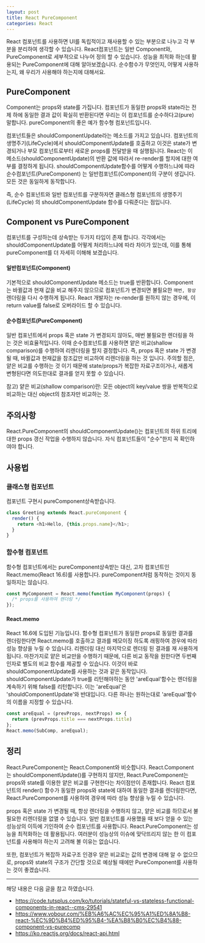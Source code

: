 ```yaml
---
layout: post
title: React PureComponent
categories: React
---
```



React 컴포넌트를 사용하면 UI를 독립적이고 재사용할 수 있는 부분으로 나누고 각 부분을 분리하여 생각할 수 있습니다. React컴포넌트는 일반 Component와, PureComponent로 세부적으로 나누어 정의 할 수 있습니다. 성능을 최적화 하는데 활용되는 PureComponent에 대해 알아보겠습니다. 순수함수가 무엇인지, 어떻게 사용하는지, 왜 우리가 사용해야 하는지에 대해서요.

## PureComponent
Component는 props와 state를 가집니다. 컴포넌트가 동일한 props와 state라는 전제 하에 동일한 결과 값이 확실히 반환된다면 우리는 이 컴포넌트를 순수하다고(pure) 말합니다. pureComponent의 좋은 예가 함수형 컴포넌트입니다.

컴포넌트들은 shouldComponentUpdate라는 메소드를 가지고 있습니다. 컴포넌트의 생명주기(LifeCycle)에서 shouldComponentUpdate를 호출하고 이것은 state가 변경되거나 부모 컴포넌트로부터 새로운 props를 전달받을 때 실행됩니다. React는 이 메소드(shouldComponentUpdate)의 반환 값에 따라서 re-render를 할지에 대한 여부를 결정하게 됩니다. shouldComponentUpdate함수를 어떻게 수행하느냐에 따라 순수컴포넌트(PureComponent) 는 일반컴포넌트(Component)의 구분이 생깁니다. 모든 것은 동일하게 동작합니다. 

즉, 순수 컴포넌트와 일반 컴포넌트를 구분하자면 클래스형 컴포넌트의 생명주기(LifeCycle) 의 shouldComponentUpdate 함수를 다뤄준다는 점입니다. 

## Component vs PureComponent
컴포넌트를 구성하는데 상속받는 두가지 타입이 존재 합니다. 각각에서는 shouldComponentUpdate를 어떻게 처리하느냐에 따라 차이가 있는데, 이를 통해 pureComponent를 더 자세히 이해해 보겠습니다.

#### 일반컴포넌트(Component)
기본적으로 shouldComponentUpdate 메소드는 true를 반환합니다. Component 는 바뀔값과 현재 값을 비교 해주지 않으므로 컴포넌트가 변경되면 불필요한 `매번, 항상` 렌더링을 다시 수행하게 됩니다. React 개발자는 re-render를 원하지 않는 경우에, 이 return value를 false로 오버라이드 할 수 있습니다.

#### 순수컴포넌트(PureComponent)
일반 컴포넌트에서 props 혹은 state 가 변경되지 않아도, 매번 불필요한 렌더링을 하는 것은 비효율적입니다. 이때 순수컴포넌트를 사용하면 얕은 비교(shallow comparison)를 수행하여 리렌더링을 할지 결정합니다. 즉, props 혹은 state 가 변경될 때, 바뀔값과 현재값을 참조값만 비교하여 리렌더링을 하는 것 입니다. 주의할 점은, 얕은 비교를 수행하는 것 이기 때문에 state/props가 복잡한 자료구조이거나, 새롭게 변형된다면 의도한대로 결과를 얻지 못할 수 있습니다.


참고) 얕은 비교(shallow comparison)란: 모든 object의 key/value 쌍을 반복적으로 비교하는 대신 object의 참조자만 비교하는 것.

## 주의사항
React.PureComponent의 shouldComponentUpdate()는 컴포넌트의 하위 트리에 대한 props 갱신 작업을 수행하지 않습니다. 자식 컴포넌트들이 "순수"한지 꼭 확인하여야 합니다.

## 사용법

### 클래스형 컴포넌트
컴포넌트 구현시 pureComponent상속받습니다.

```js
class Greeting extends React.pureComponent {
  render() {
    return <h1>Hello, {this.props.name}</h1>;
  }
}
```
### 함수형 컴포넌트
함수형 컴포넌트에서는 pureComponent상속받는 대신, 고차 컴포넌트인 React.memo(React 16.6)를 사용합니다. pureComponent처럼 동작하는 것이지 동일하지는 않습니다.

```js
const MyComponent = React.memo(function MyComponent(props) {
  /* props를 사용하여 렌더링 */
});

```

#### React.memo
React 16.6에 도입된 기능입니다. 함수형 컴포넌트가 동일한 props로 동일한 결과를 렌더링한다면 React.memo를 호출하고 결과를 메모이징 하도록 래핑하여 경우에 따라 성능 향상을 누릴 수 있습니다. 리렌더링 대신 마지막으로 렌더링 된 결과를 재 사용하게 됩니다. 마찬가지로 얕은 비교만을 수행하기 때문에, 다른 비교 동작을 원한다면 두번째 인자로 별도의 비교 함수를 제공할 수 있습니다. 이것이 바로 shouldComponentUpdate를 사용하는 것과 같은 동작입니다. shouldComponentUpdate가 true를 리턴해야하는 동안 'areEqual'함수는 렌더링을 계속하기 위해 false를 리턴합니다. 이는 'areEqual'은 'shouldComponentUpdate'와 반대입니다. 다른 하나는 원하는대로 'areEqual'함수의 이름을 지정할 수 있습니다.


```js
const areEqual = (prevProps, nextProps) => {
  return (prevProps.title === nextProps.title)
};
React.memo(SubComp, areEqual);
```

## 정리
React.PureComponent는 React.Component와 비슷합니다. React.Component는 shouldComponentUpdate()를 구현하지 않지만, React.PureComponent는 props와 state를 이용한 얕은 비교를 구현한다는 차이점만이 존재합니다. React 컴포넌트의 render() 함수가 동일한 props와 state에 대하여 동일한 결과를 렌더링한다면, React.PureComponent를 사용하여 경우에 따라 성능 향상을 누릴 수 있습니다.

props 혹은 state 가 변경될 때, 항상 렌더링을 수행하지 않고, 얕은 비교를 하므로서 불필요한 리렌더링을 없앨 수 있습니다. 일반 컴포넌트를 사용했을 때 보다 얻을 수 있는 성능상의 이득에 기인하여 순수 컴포넌트를 사용합니다. React.PureComponent는 성능을 최적화하는 데 활용됩니다. 여러분이 성능상의 이슈에 맞닥뜨리지 않는 한 이 컴포넌트를 사용해야 하는지 고려해 볼 이유는 없습니다.

또한, 컴포넌트가 복잡하 자료구조 인경우 얕은 비교로는 값의 변경에 대해 알 수 없으므로, props와 state의 구조가 간단할 것으로 예상될 때에만 PureComponent를 사용하는 것이 좋겠습니다. 


----
해당 내용은 다음 글을 참고 하였습니다.
- https://code.tutsplus.com/ko/tutorials/stateful-vs-stateless-functional-components-in-react--cms-29541
- https://www.vobour.com/%EB%A6%AC%EC%95%A1%ED%8A%B8-react-%EC%9D%B4%ED%95%B4-%EA%B8%B0%EC%B4%88-component-vs-purecomp
- https://ko.reactjs.org/docs/react-api.html